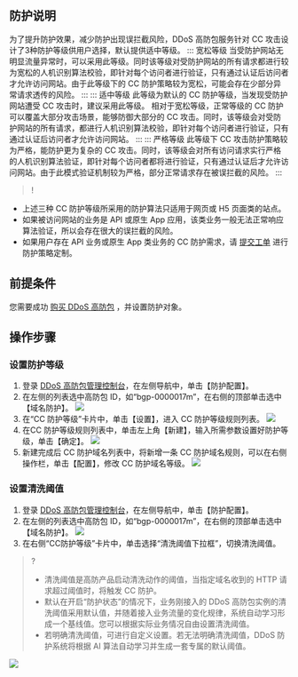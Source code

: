 ## 防护说明
为了提升防护效果，减少防护出现误拦截风险，DDoS 高防包服务针对 CC 攻击设计了3种防护等级供用户选择，默认提供适中等级。
<dx-tabs>
::: 宽松等级
当受防护网站无明显流量异常时，可以采用此等级。同时该等级对受防护网站的所有请求都进行较为宽松的人机识别算法校验，即针对每个访问者进行验证，只有通过认证后访问者才允许访问网站。由于此等级下的 CC 防护策略较为宽松，可能会存在少部分异常请求透传的风险。
:::
::: 适中等级
此等级为默认的 CC 防护等级，当发现受防护网站遭受 CC 攻击时，建议采用此等级。 相对于宽松等级，正常等级的 CC 防护可以覆盖大部分攻击场景，能够防御大部分的 CC 攻击。同时，该等级会对受防护网站的所有请求，都进行人机识别算法校验，即针对每个访问者进行验证，只有通过认证后访问者才允许访问网站。
:::
::: 严格等级
此等级下 CC 攻击防护策略较为严格，能防护更为复杂的 CC 攻击。同时，该等级会对所有访问请求实行严格的人机识别算法验证，即针对每个访问者都将进行验证，只有通过认证后才允许访问网站。由于此模式验证机制较为严格，部分正常请求存在被误拦截的风险。
:::
</dx-tabs>

>!
- 上述三种 CC 防护等级所采用的防护算法只适用于网页或 H5 页面类的站点。
- 如果被访问网站的业务是 API 或原生 App 应用，该类业务一般无法正常响应算法验证，所以会存在很大的误拦截的风险。
- 如果用户存在 API 业务或原生 App 类业务的 CC 防护需求，请 [提交工单](https://console.cloud.tencent.com/workorder/category) 进行防护策略定制。

## 前提条件
您需要成功 [购买 DDoS 高防包](https://cloud.tencent.com/document/product/1021/43894) ，并设置防护对象。

## 操作步骤
### 设置防护等级
1. 登录 [DDoS 高防包管理控制台](https://console.cloud.tencent.com/ddos/antiddos-native/package)，在左侧导航中，单击【防护配置】。
2. 在左侧的列表选中高防包 ID，如“bgp-0000017m”，在右侧的顶部单击选中【域名防护】。
![](https://main.qcloudimg.com/raw/8dc88b1e74bf316def81971bbdabcde6.png)
3. 在“CC 防护等级”卡片中，单击【设置】，进入 CC 防护等级规则列表。
![](https://main.qcloudimg.com/raw/7fc4246b5fd986c2af6c5ce18d74e50f.png)
4. 在CC 防护等级规则列表中，单击左上角【新建】，输入所需参数设置好防护等级，单击【确定】。
![](https://main.qcloudimg.com/raw/a917330debb750eff247d5b0ec45c4fd.png)
5. 新建完成后 CC 防护域名列表中，将新增一条 CC 防护域名规则，可以在右侧操作栏，单击【配置】，修改 CC 防护域名等级。
![](https://main.qcloudimg.com/raw/ec2dcc7fe1b1a3c87464b6fb8921ddfb.png)

###  设置清洗阈值
1. 登录 [DDoS 高防包管理控制台](https://console.cloud.tencent.com/ddos/antiddos-native/package)，在左侧导航中，单击【防护配置】。
2. 在左侧的列表选中高防包 ID，如“bgp-0000017m”，在右侧的顶部单击选中【域名防护】。
![](https://main.qcloudimg.com/raw/8dc88b1e74bf316def81971bbdabcde6.png)
3. 在右侧“CC防护等级”卡片中，单击选择“清洗阈值下拉框”，切换清洗阈值。
>?
>- 清洗阈值是高防产品启动清洗动作的阈值，当指定域名收到的 HTTP 请求超过阈值时，将触发 CC 防护。
>- 默认在开启“防护状态”的情况下，业务刚接入的 DDoS 高防包实例的清洗阈值采用默认值，并随着接入业务流量的变化规律，系统自动学习形成一个基线值。您可以根据实际业务情况自由设置清洗阈值。
>- 若明确清洗阈值，可进行自定义设置。若无法明确清洗阈值，DDoS 防护系统将根据 AI 算法自动学习并生成一套专属的默认阈值。
>
![](https://main.qcloudimg.com/raw/2b3e5053d0311bd38c95dbb935b90584.png)



